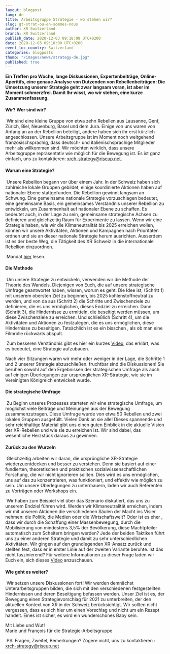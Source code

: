 ```yaml
---
layout: blogpost
lang: de
title: Arbeitsgruppe Strategie - wo stehen wir?
slug: gt-strat-ou-en-sommes-nous
author: XR Switzerland
branch: XR Switzerland
publish_date: 2020-12-03 09:18:08 UTC+0200
date: 2020-12-03 09:18:08 UTC+0200
event_loc_country: Switzerland
categories: blogposts
thumb: "/images/news/strategy-de.jpg"
published: true
---
```

**Ein Treffen pro Woche, lange Diskussionen, Expertenbeiträge, Online-Aperitifs, eine genaue Analyse von Dutzenden von Rebellenbeiträgen: Die Umsetzung unserer Strategie geht zwar langsam voran, ist aber im Moment schmerzfrei. Damit Ihr wisst, wo wir stehen, eine kurze Zusammenfassung.**

#### Wir? Wer sind wir?

 Wir sind eine kleine Gruppe von etwa zehn Rebellen aus Lausanne, Genf, Zürich, Biel, Neuenburg, Basel und dem Jura. Einige von uns waren von Anfang an an der Rebellion beteiligt, andere haben sich ihr erst kürzlich angeschlossen. Unsere Arbeitsgruppe ist im Moment noch weitgehend französischsprachig, dass deutsch- und italienischsprachige Mitglieder mehr als willkommen sind. Wir möchten wirklich, dass unsere Arbeitsgruppe repräsentativ wie möglich für die Bewegung ist. Es ist ganz einfach, uns zu kontaktieren: xrch-strategy@riseup.net.

#### Warum eine Strategie?

 Unsere Rebellion begann vor über einem Jahr. In der Schweiz haben sich zahlreiche lokale Gruppen gebildet, einige koordinierte Aktionen haben auf nationaler Ebene stattgefunden. Die Rebellion gewinnt langsam an Schwung. Eine gemeinsame nationale Strategie vorzuschlagen bedeutet, eine gemeinsame Basis, ein gemeinsames Verständnis unserer Rebellion zu entwickeln, um Zusammenhalt auf nationaler Ebene zu schaffen. Es bedeutet auch, in der Lage zu sein, gemeinsame strategische Achsen zu definieren und gleichzeitig Raum für Experimente zu lassen. Wenn wir eine Strategie haben, wie wir die Klimaneutralität bis 2025 erreichen wollen, können wir unsere Aktivitäten, Aktionen und Kampagnen nach Prioritäten ordnen und sie an dieser nationale Strategie herum ausrichten. Ausserdem ist es der beste Weg, die Tätigkeit des XR Schweiz in die internationale Rebellion einzuordnen.

 Mandat [hier](https://drive.google.com/file/d/1eB_L6T9ioCDNBUuB3LorffTxzr5kLurl/view?usp=sharing) lesen.

#### Die Methode

 Um unsere Strategie zu entwickeln, verwenden wir die Methode der Theorie des Wandels. Diejenigen von Euch, die auf unsere strategische Umfrage geantwortet haben, wissen, worum es geht. Die Idee ist, (Schritt 1) mit unserem obersten Ziel zu beginnen, bis 2025 kohlenstoffneutral zu werden, und von da aus (Schritt 2) die Schritte und Zwischenziele zu definieren, die es uns ermöglichen, dieses Endziel zu erreichen. Dann (Schritt 3), die Hindernisse zu ermitteln, die beseitigt werden müssen, um diese Zwischenziele zu erreichen. Und schließlich (Schritt 4), um die Aktivitäten und Aktionen zu festzulegen, die es uns ermöglichen, diese Hindernisse zu beseitigen. Tatsächlich ist es ein bisschen , als ob man eine Filmrolle rückwärts abspult.

 Zum besseren Verständnis gibt es hier ein kurzes [Video](https://www.youtube.com/watch?v=HHiKqmkjLwY), das erklärt, was es bedeutet, eine Strategie aufzubauen.

Nach vier Sitzungen waren wir mehr oder weniger in der Lage, die Schritte 1 und 2 unserer Strategie abzuschließen. fruchtbar sind die Diskussionen! Sie beruhen sowohl auf den Ergebnissen der strategischen Umfrage als auch auf einigen Überlegungen zur ursprünglichen XR-Strategie, wie sie im Vereinigten Königreich entwickelt wurde.

#### Die strategische Umfrage

 Zu Beginn unseres Prozesses starteten wir eine strategische Umfrage, um möglichst viele Beiträge und Meinungen aus der Bewegung zusammenzutragen. Diese Umfrage wurde von etwa 50 Rebellen und zwei lokalen Gruppen ausgefüllt. Vielen Dank an sie alle! Dieses spannende und sehr reichhaltige Material gibt uns einen guten Einblick in die aktuelle Vision der XR-Rebellen und wie sie zu erreichen ist. Wir sind dabei, das wesentliche Herzstück daraus zu gewinnen.

#### Zurück zu den Wurzeln

 Gleichzeitig arbeiten wir daran, die ursprüngliche XR-Strategie wiederzuentdecken und besser zu verstehen. Denn sie basiert auf einer fundierten, theoretischen und praktischen sozialwissenschaftlichen Forschung, die wir nicht ignorieren sollten. Dies wird es uns ermöglichen, uns auf das zu konzentrieren, was funktioniert, und effektiv wie möglich zu sein. Um unsere Überlegungen zu untermauern, laden wir auch Referenten zu Vorträgen oder Workshops ein.

 Wir haben zum Beispiel viel über das Szenario diskutiert, das uns zu unserem Endziel führen wird. Werden wir Klimaneutralität erreichen, indem wir mit unseren Aktionen die verschiedenen Säulen der Macht ins Visier nehmen: die Politik, die Medien oder die Wirtschaftswelt? Oder ist es eher , dass wir durch die Schaffung einer Massenbewegung, durch die Mobilisierung von mindestens 3,5% der Bevölkerung, diese Machtpfeiler automatisch zum Scheitern bringen werden? Jede der beiden Taktiken führt uns zu einer anderen Strategie und damit zu sehr unterschiedlichen Aktivitäten. Wir gingen auf den grundlegenden XR-Ansatz zurück und stellten fest, dass er in erster Linie auf der zweiten Variante beruhte. Ist das nicht faszinierend? Für weitere Informationen zu dieser Frage laden wir Euch ein, sich dieses [Video](https://www.youtube.com/watch?v=Mmr_0Dq6Hws) anzuschauen.

#### Wie geht es weiter?

 Wir setzen unsere Diskussionen fort! Wir werden demnächst Unterarbeitsgruppen bilden, die sich mit den verschiedenen festgestellten Hindernissen und deren Beseitigung befassen werden. Unser Ziel ist es, der Bewegung einen Strategievorschlag für 2021 zu unterbreiten, der den aktuellen Kontext von XR in der Schweiz berücksichtigt. Wir sollten nicht vergessen, dass es sich hier um einen Vorschlag und nicht um ein Rezept handelt. Eines ist sicher, es wird ein wunderschönes Baby sein.

Mit Liebe und Wut!\
Marie und François für die Strategie-Arbeitsgruppe

 PS: Fragen, Zweifel, Bemerkungen? Zögere nicht, uns zu kontaktieren : [xrch-strategy@riseup.net](mailto:xrch-strategy@riseup.net)
